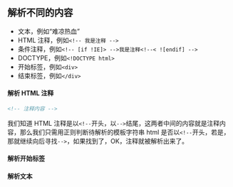 ## 解析不同的内容

- 文本，例如“难凉热血”
- HTML 注释，例如`<!-- 我是注释 -->`
- 条件注释，例如`<!-- [if !IE]> -->我是注释<!--< ![endif] -->`
- DOCTYPE，例如`<!DOCTYPE html>`
- 开始标签，例如`<div>`
- 结束标签，例如`</div>`

#### 解析 HTML 注释

```html
<!-- 注释内容 -->
```

我们知道 HTML 注释是以`<!--`开头，以`-->`结尾，这两者中间的内容就是注释内容，那么我们只需用正则判断待解析的模板字符串 html 是否以`<!--`开头，若是，那就继续向后寻找`-->`，如果找到了，OK，注释就被解析出来了。

#### 解析开始标签

#### 解析文本
